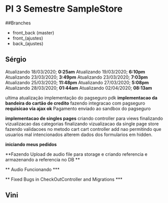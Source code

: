 # PI 3 Semestre SampleStore

##Branches

- front_back (master)
- front_(ajustes)
- back_(ajustes)

## Sérgio

Atualizando 18/03/2020; **0:25am** 
Atualizando 19/03/2020; **6:10pm** 
Atualizando 23/03/2020; **3:49pm**
Atualizando 23/03/2020; **7:03pm**
Atualizando 25/03/2020; **11:48pm** 
Atualizando 27/03/2020; **5:08pm** 
Atualizando 28/03/2020; **01:44am** 
Atualizando 02/04/2020; **08:13am** 

ultima atualização implementação do pagseguro pdk
**implementacao da bandeira do cartão de credito**
fazendo integracao com pagseguro **requisicao via ajax ok**
Pagamento enviado ao sandbox do pagseguro 

**implementacao de singles pages**
criando controller para views
finalizando vizualizacao das categorias 
finalizando vizualizacao da single page store
fazendo validacoes no metodo cart cart controller add
nao permitindo que usuarios mal intencionados alterem dados 
dos formularios em hidden.

**iniciando meus pedidos**

**Fazendo Upload de audio file para storage e criando referencia e armazenando a referencia no DB **

** Audio Funcionando ***

** Fixed Bugs in CheckOutController and Migrations ***

## Vini





